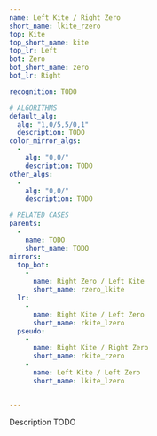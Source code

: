 ```yaml
---
name: Left Kite / Right Zero
short_name: lkite_rzero
top: Kite
top_short_name: kite
top_lr: Left
bot: Zero
bot_short_name: zero
bot_lr: Right

recognition: TODO

# ALGORITHMS
default_alg:
  alg: "1,0/5,5/0,1"
  description: TODO
color_mirror_algs:
  -
    alg: "0,0/"
    description: TODO
other_algs:
  -
    alg: "0,0/"
    description: TODO

# RELATED CASES
parents:
  -
    name: TODO
    short_name: TODO
mirrors:
  top_bot:
    -
      name: Right Zero / Left Kite
      short_name: rzero_lkite
  lr:
    -
      name: Right Kite / Left Zero
      short_name: rkite_lzero
  pseudo:
    -
      name: Right Kite / Right Zero
      short_name: rkite_rzero
    -
      name: Left Kite / Left Zero
      short_name: lkite_lzero


---
```


Description TODO

